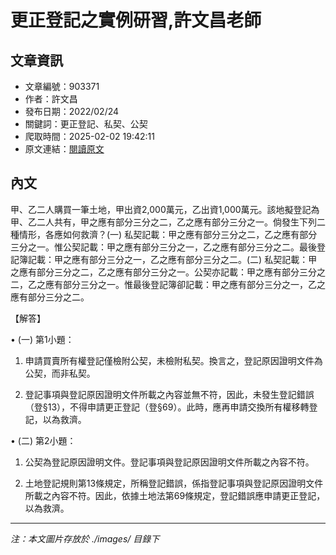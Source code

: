 # 更正登記之實例研習,許文昌老師

## 文章資訊
- 文章編號：903371
- 作者：許文昌
- 發布日期：2022/02/24
- 關鍵詞：更正登記、私契、公契
- 爬取時間：2025-02-02 19:42:11
- 原文連結：[閱讀原文](https://real-estate.get.com.tw/Columns/detail.aspx?no=903371)

## 內文
甲、乙二人購買一筆土地，甲出資2,000萬元，乙出資1,000萬元。該地擬登記為甲、乙二人共有，甲之應有部分三分之二，乙之應有部分三分之一。倘發生下列二種情形，各應如何救濟？(一) 私契記載：甲之應有部分三分之二，乙之應有部分三分之一。惟公契記載：甲之應有部分三分之一，乙之應有部分三分之二。最後登記簿記載：甲之應有部分三分之一，乙之應有部分三分之二。(二) 私契記載：甲之應有部分三分之二，乙之應有部分三分之一。公契亦記載：甲之應有部分三分之二，乙之應有部分三分之一。惟最後登記簿卻記載：甲之應有部分三分之一，乙之應有部分三分之二。

【解答】

• (一) 第1小題：

1. 申請買賣所有權登記僅檢附公契，未檢附私契。換言之，登記原因證明文件為公契，而非私契。

2. 登記事項與登記原因證明文件所載之內容並無不符，因此，未發生登記錯誤（登§13），不得申請更正登記（登§69）。此時，應再申請交換所有權移轉登記，以為救濟。

• (二) 第2小題：

1. 公契為登記原因證明文件。登記事項與登記原因證明文件所載之內容不符。

2. 土地登記規則第13條規定，所稱登記錯誤，係指登記事項與登記原因證明文件所載之內容不符。因此，依據土地法第69條規定，登記錯誤應申請更正登記，以為救濟。
---
*注：本文圖片存放於 ./images/ 目錄下*
